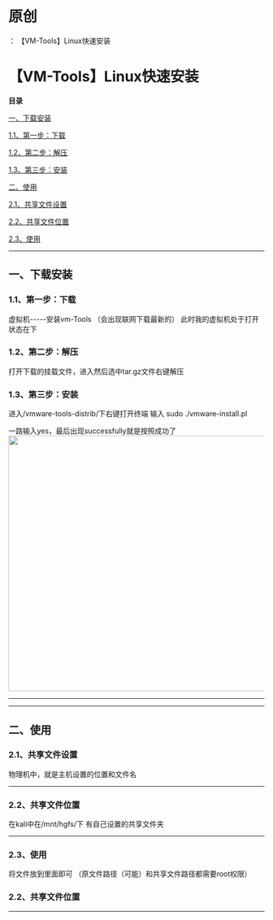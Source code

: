 # 原创
：  【VM-Tools】Linux快速安装

# 【VM-Tools】Linux快速安装

**目录**

[一、下载安装](#%E4%B8%80%E3%80%81%E4%B8%8B%E8%BD%BD%E5%AE%89%E8%A3%85)

[1.1、第一步：下载](#1.1%E3%80%81%E7%AC%AC%E4%B8%80%E6%AD%A5%EF%BC%9A%E4%B8%8B%E8%BD%BD)

[1.2、第二步：解压](#1.2%E3%80%81%E7%AC%AC%E4%BA%8C%E6%AD%A5%EF%BC%9A%E8%A7%A3%E5%8E%8B)

[1.3、第三步：安装](#1.3%E3%80%81%E7%AC%AC%E4%B8%89%E6%AD%A5%EF%BC%9A%E5%AE%89%E8%A3%85)

[二、使用](#%E4%BA%8C%E3%80%81%E4%BD%BF%E7%94%A8)

[2.1、共享文件设置](#2.1%E3%80%81%E5%85%B1%E4%BA%AB%E6%96%87%E4%BB%B6%E8%AE%BE%E7%BD%AE)

[2.2、共享文件位置](#2.2%E3%80%81%E5%85%B1%E4%BA%AB%E6%96%87%E4%BB%B6%E4%BD%8D%E7%BD%AE)

[2.3、使用](#2.3%E3%80%81%E4%BD%BF%E7%94%A8)

---


## 一、下载安装

> 
<h3>1.1、第一步：下载</h3>
虚拟机-----安装vm-Tools
（会出现联网下载最新的）
此时我的虚拟机处于打开状态在下



> 
<h3>1.2、第二步：解压</h3>
打开下载的挂载文件，进入然后选中tar.gz文件右键解压



> 
<h3>1.3、第三步：安装</h3>
进入/vmware-tools-distrib/下右键打开终端
输入
sudo ./vmware-install.pl

一路输入yes，最后出现successfully就是按照成功了
 <img alt="" height="503" src="https://img-blog.csdnimg.cn/b999e3e7d7364e088560227f29ddc490.png" width="635"/>



---


---


## 二、使用

> 
<h3>2.1、共享文件设置</h3>
物理机中，就是主机设置的位置和文件名


<hr/>
<h3>2.2、共享文件位置</h3>
在kali中在/mnt/hgfs/下
有自己设置的共享文件夹


<hr/>
<h3>2.3、使用</h3>
将文件放到里面即可
（原文件路径（可能）和共享文件路径都需要root权限）






### 2.2、共享文件位置

---

